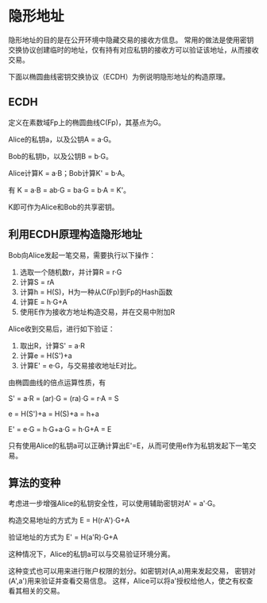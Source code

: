 # 隐形地址

隐形地址的目的是在公开环境中隐藏交易的接收方信息。
常用的做法是使用密钥交换协议创建临时的地址，仅有持有对应私钥的接收方可以验证该地址，从而接收交易。

下面以椭圆曲线密钥交换协议（ECDH）为例说明隐形地址的构造原理。

## ECDH

定义在素数域Fp上的椭圆曲线C(Fp)，其基点为G。

Alice的私钥a，以及公钥A = a·G。

Bob的私钥b，以及公钥B = b·G。

Alice计算K = a·B；Bob计算K' = b·A。

有 K = a·B = ab·G = ba·G = b·A = K'。

K即可作为Alice和Bob的共享密钥。


## 利用ECDH原理构造隐形地址

Bob向Alice发起一笔交易，需要执行以下操作：
1. 选取一个随机数r，并计算R = r·G
2. 计算S = rA
3. 计算h = H(S)，H为一种从C(Fp)到Fp的Hash函数
4. 计算E = h·G+A
5. 使用E作为接收方地址构造交易，并在交易中附加R

Alice收到交易后，进行如下验证：
1. 取出R，计算S' = a·R
2. 计算e = H(S')+a
3. 计算E' = e·G，与交易接收地址E对比。

由椭圆曲线的倍点运算性质，有

S' = a·R = (ar)·G = (ra)·G = r·A = S

e = H(S')+a = H(S)+a = h+a

E' = e·G = h·G+a·G = h·G+A = E

只有使用Alice的私钥a可以正确计算出E'=E，从而可使用e作为私钥发起下一笔交易。


## 算法的变种

考虑进一步增强Alice的私钥安全性，可以使用辅助密钥对A' = a'·G。

构造交易地址的方式为
E = H(r·A')·G+A

验证地址的方式为
E' = H(a'R)·G+A

这种情况下，Alice的私钥a可以与交易验证环境分离。

这种变式也可以用来进行账户权限的划分。如密钥对(A,a)用来发起交易，
密钥对(A',a')用来验证并查看交易信息。
这样，Alice可以将a'授权给他人，使之有权查看其相关的交易。
